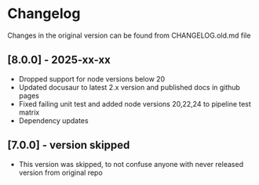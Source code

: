 # Changelog

Changes in the original version can be found from CHANGELOG.old.md file

## [8.0.0] - 2025-xx-xx

- Dropped support for node versions below 20
- Updated docusaur to latest 2.x version and published docs in github pages
- Fixed failing unit test and added node versions 20,22,24 to pipeline test matrix
- Dependency updates

## [7.0.0] - version skipped

- This version was skipped, to not confuse anyone with never released version from original repo
